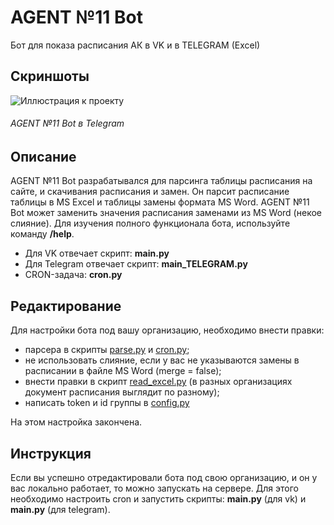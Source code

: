 # AGENT №11 Bot
Бот для показа расписания АК в VK и в TELEGRAM (Excel)

## Скриншоты
![Иллюстрация к проекту](https://i.imgur.com/BoLSVyz.png)
###### *AGENT №11 Bot в Telegram*

## Описание
AGENT №11 Bot разрабатывался для парсинга таблицы расписания на сайте, и скачивания расписания и замен. Он парсит расписание таблицы в MS Excel и таблицы замены формата MS Word. AGENT №11 Bot может заменить значения расписания заменами из MS Word (некое слияние).
Для изучения полного функционала бота, используйте команду **/help**.

+ Для VK отвечает скрипт: **main.py**
+ Для Telegram отвечает скрипт: **main_TELEGRAM.py**
+ CRON-задача: **cron.py**

## Редактирование
Для настройки бота под вашу организацию, необходимо внести правки:
+ парсера в скрипты [parse.py](https://github.com/efsfssf/bot/blob/main/parse.py) и [cron.py](https://github.com/efsfssf/bot/blob/main/cron.py);
+ не использовать слияние, если у вас не указываются замены в расписании в файле MS Word (merge = false);
+ внести правки в скрипт [read_excel.py](https://github.com/efsfssf/bot/blob/main/read_excel.py) (в разных организациях документ расписания выглядит по разному);
+ написать token и id группы в [config.py](https://github.com/efsfssf/bot/blob/main/config.py)

На этом настройка закончена.

## Инструкция
Если вы успешно отредактировали бота под свою организацию, и он у вас локально работает, то можно запускать на сервере. Для этого необходимо настроить cron и запустить скрипты: **main.py** (для vk) и **main.py** (для telegram).
